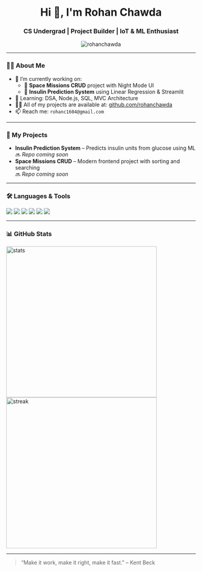 <h1 align="center">Hi 👋, I'm Rohan Chawda</h1>
<h3 align="center">CS Undergrad | Project Builder | IoT & ML Enthusiast</h3>

<p align="center">
  <img src="https://komarev.com/ghpvc/?username=rohanchawda&label=Profile%20views&color=0e75b6&style=flat" alt="rohanchawda" />
</p>

---

### 🧑‍💻 About Me

- 🔭 I’m currently working on:
  - 🚀 **Space Missions CRUD** project with Night Mode UI
  - 🤖 **Insulin Prediction System** using Linear Regression & Streamlit
- 🌱 Learning: DSA, Node.js, SQL, MVC Architecture
- 👨‍💻 All of my projects are available at: [github.com/rohanchawda](https://github.com/rohanchawda)
- 📫 Reach me: `rohanc1604@gmail.com`

---

### 💼 My Projects

- **Insulin Prediction System** – Predicts insulin units from glucose using ML  
  🔜 *Repo coming soon*
- **Space Missions CRUD** – Modern frontend project with sorting and searching  
  🔜 *Repo coming soon*

---

### 🛠️ Languages & Tools

<p align="left">
  <img src="https://img.shields.io/badge/JavaScript-F7DF1E?style=for-the-badge&logo=javascript&logoColor=000" />
  <img src="https://img.shields.io/badge/Node.js-339933?style=for-the-badge&logo=nodedotjs&logoColor=white" />
  <img src="https://img.shields.io/badge/MySQL-00758F?style=for-the-badge&logo=mysql&logoColor=white" />
  <img src="https://img.shields.io/badge/HTML5-E34F26?style=for-the-badge&logo=html5&logoColor=white" />
  <img src="https://img.shields.io/badge/CSS3-1572B6?style=for-the-badge&logo=css3&logoColor=white" />
  <img src="https://img.shields.io/badge/Arduino-00979D?style=for-the-badge&logo=arduino&logoColor=white" />
</p>

---

### 📊 GitHub Stats

<p align="left">
  <img src="https://github-readme-stats.vercel.app/api?username=rohanchawda&show_icons=true&theme=radical" alt="stats" width="400"/>
  <img src="https://github-readme-streak-stats.herokuapp.com/?user=rohanchawda&theme=radical" alt="streak" width="400"/>
</p>

---

> “Make it work, make it right, make it fast.” – Kent Beck
